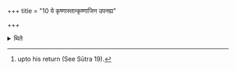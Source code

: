 +++
title = "10 ये कृष्णास्तान्कृष्णाजिन उपनह्य"

+++

<details><summary>थिते</summary>

10. Having tied those (rice-grains) which are black, in a black antelope-skin, then having kept (i.e. preserved[^1] them), then having released his speech with the Haviṣkr̥t-call , he goes towards the sacificer with upa preta marutaḥ...  

[^1]: upto his return (See Sūtra 19).  
</details>
